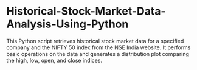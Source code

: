 # Historical-Stock-Market-Data-Analysis-Using-Python
This Python script retrieves historical stock market data for a specified company and the NIFTY 50 index from the NSE India website. It performs basic operations on the data and generates a distribution plot comparing the high, low, open, and close indices.
